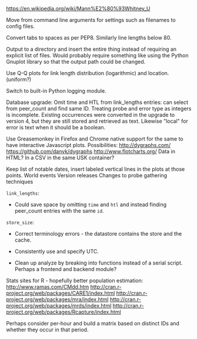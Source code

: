 https://en.wikipedia.org/wiki/Mann%E2%80%93Whitney_U

Move from command line arguments for settings such as filenames to config
files.

Convert tabs to spaces as per PEP8.
	Similarly line lengths below 80.

Output to a directory and insert the entire thing instead of requiring an explicit list of files.
	Would probably require something like using the Python Gnuplot library so that the output path could be changed.

Use Q-Q plots for link length distribution (logarithmic) and location. (uniform?)

Switch to built-in Python logging module.

Database upgrade:
    Omit time and HTL from link_lengths entries: can select from peer_count and find same ID.
    Treating probe and error type as integers is incomplete. Existing occurrences were converted in the upgrade to version 4, but they are still stored and retrieved as text.
    Likewise "local" for error is text when it should be a boolean.

Use Greasemonkey in Firefox and Chrome native support for the same to have interactive Javascript plots.
    Possibilities:
        http://dygraphs.com/
        https://github.com/danvk/dygraphs
        http://www.flotcharts.org/
    Data in HTML? In a CSV in the same USK container?

Keep list of notable dates, insert labeled vertical lines in the plots at those points.
    World events
    Version releases
    Changes to probe gathering techniques

`link_lengths`:

* Could save space by omitting `time` and `htl` and instead finding peer_count entries with the same `id`.

`store_size`:

* Correct terminology errors - the datastore contains the store and the cache.

* Consistently use and specify UTC.
* Clean up analyze by breaking into functions instead of a serial script. Perhaps a frontend and backend module?

Stats sites for R - hopefully better population estimation:
http://www.ramas.com/CMdd.htm
http://cran.r-project.org/web/packages/CARE1/index.html
http://cran.r-project.org/web/packages/mra/index.html
http://cran.r-project.org/web/packages/mrds/index.html
http://cran.r-project.org/web/packages/Rcapture/index.html

Perhaps consider per-hour and build a matrix based on distinct IDs and whether they occur in that period.
